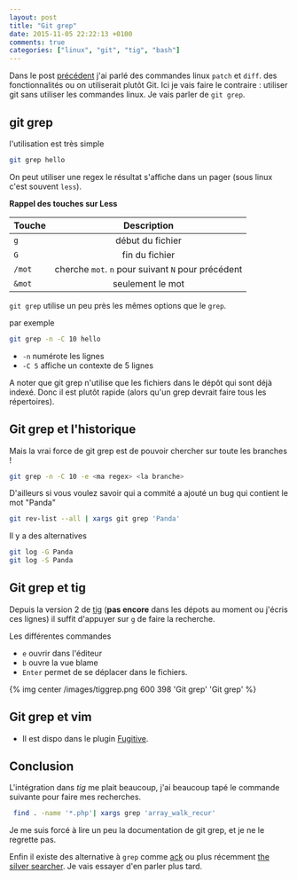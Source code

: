 ```yaml
---
layout: post
title: "Git grep"
date: 2015-11-05 22:22:13 +0100
comments: true
categories: ["linux", "git", "tig", "bash"] 
---
```


Dans le post [précédent](blog/2015/11/02/diff-patch-git) j'ai parlé des commandes linux `patch` et `diff`. des fonctionnalités ou on utiliserait plutôt Git. Ici je vais faire le contraire : utiliser git sans utiliser les commandes linux. Je vais parler de `git grep`.

## git grep

l'utilisation est très simple 

```sh
git grep hello
```
On peut utiliser une regex
le résultat s'affiche dans un pager (sous linux c'est souvent `less`).

**Rappel des touches sur Less**

| Touche      | Description |
| ------------- |:-------------:| 
| `g`               | début du fichier|
| `G`               | fin  du fichier|
| `/mot`            | cherche `mot`. `n` pour suivant `N` pour précédent| 
| `&mot`            | seulement le mot|


`git grep` utilise un peu près les mêmes options que le `grep`.

par exemple 

``` sh
git grep -n -C 10 hello
```
 * `-n` numérote les lignes
 * `-C 5` affiche un contexte de 5 lignes

A noter que git grep n'utilise que les fichiers dans le dépôt qui sont déjà indexé. Donc il est plutôt rapide (alors qu'un grep devrait faire tous les répertoires).

## Git grep et l'historique

Mais la vrai force de git grep est de pouvoir chercher sur toute les branches !

``` sh
git grep -n -C 10 -e <ma regex> <la branche>
```

D'ailleurs si vous voulez savoir qui a commité a ajouté un bug qui contient le mot "Panda"
``` sh
git rev-list --all | xargs git grep 'Panda'
```

Il y a des alternatives
``` sh
git log -G Panda
git log -S Panda
```

## Git grep et tig

Depuis la version 2 de [tig](https://github.com/jonas/tig) (**pas encore** dans les dépots au moment ou j'écris ces lignes)
il suffit d'appuyer sur `g` de faire la recherche. 

Les différentes commandes

 * `e` ouvrir dans l'éditeur
 * `b` ouvre la vue blame
 * `Enter` permet de se déplacer dans le fichiers.

{% img center /images/tiggrep.png 600 398 'Git grep' 'Git grep' %}

## Git grep et vim

* Il est dispo dans le plugin [Fugitive](https://github.com/tpope/vim-fugitive). 

## Conclusion

L'intégration dans *tig* me plait beaucoup, j'ai beaucoup tapé le commande suivante pour faire mes recherches. 
``` sh
 find . -name '*.php'| xargs grep 'array_walk_recur'
```

Je me suis forcé à lire un peu la documentation de git grep, et je ne le regrette pas.

Enfin il existe des alternative à `grep` comme [ack](http://beyondgrep.com/) ou plus récemment [the silver searcher](https://github.com/ggreer/the_silver_searcher). Je vais essayer d'en parler plus tard.
